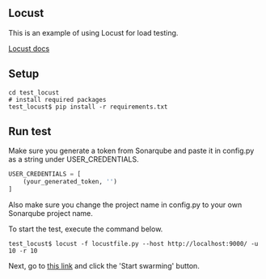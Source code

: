 ## Locust

This is an example of using Locust for load testing.

[Locust docs](https://docs.locust.io/en/stable/quickstart.html)

## Setup

```shell
cd test_locust
# install required packages
test_locust$ pip install -r requirements.txt
```

## Run test

Make sure you generate a token from Sonarqube and paste it in config.py as a string under USER_CREDENTIALS.

```python
USER_CREDENTIALS = [
    (your_generated_token, '')
]
```

Also make sure you change the project name in config.py to your own Sonarqube project name.

To start the test, execute the command below.

```shell
test_locust$ locust -f locustfile.py --host http://localhost:9000/ -u 10 -r 10
```

Next, go to [this link](http://127.0.0.1:8089/) and click the 'Start swarming' button.
